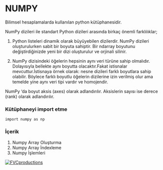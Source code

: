 # NUMPY
Bilimsel hesaplamalarda kullanılan python kütüphanesidir.

NumPy dizileri ile standart Python dizileri arasında birkaç önemli farklılıklar; 

1. Python listeleri dinamik olarak büyüyebilen dizilerdir. NumPy dizileri oluşturulurken sabit bir boyuta sahiptir. Bir ndarray boyutunu değiştirdiğinizde yeni bir dizi oluşturulur ve orjinali silinir.

2. NumPy dizisindeki öğelerin hepsinin aynı veri türüne sahip olmalıdır. Dolayısıyla bellekte aynı boyutta olacaktır.Fakat istisnalar mevcuttur.İstisnaya örnek olarak: nesne dizileri farklı boyutlara sahip olabilir. Böylece farklı boyutlu öğelerin dizilerine izin verilmiş olur ama temelde yine aynı veri tipi vardır ve homojendir.

NumPy ‘da boyut aksis (axes) olarak adlandırılır. Aksislerin sayısı ise derece (rank) olarak adlandırılır.


### Kütüphaneyi import etme
```
import numpy as np
```

### İçerik 
1. Numpy Array Oluşturma
2. Numpy Array İndexleme
3. Numpy İşlemleri

<a href="http://fvcproductions.com"><img src="https://upload.wikimedia.org/wikipedia/commons/1/1a/NumPy_logo.svg" title="FVCproductions" alt="FVCproductions"></a>
